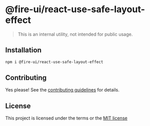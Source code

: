 # @fire-ui/react-use-safe-layout-effect

> This is an internal utility, not intended for public usage.

## Installation

```sh
npm i @fire-ui/react-use-safe-layout-effect
```

## Contributing

Yes please! See the
[contributing guidelines](https://github.com/epycsolutions/fire-ui-react/blob/master/CONTRIBUTING.md)
for details.

## License

This project is licensed under the terms or the
[MIT license](https://github.com/epycsolutions/fire-ui-react/blob/master/LICENSE)